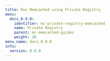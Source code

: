 ```yaml
---
title: Run Memcached using Private Registry
menu:
  docs_0.9.0:
    identifier: mc-private-registry-memcached
    name: Private Registry
    parent: mc-memcached-guides
    weight: 20
menu_name: docs_0.9.0
info:
  version: 0.9.0
---
```


